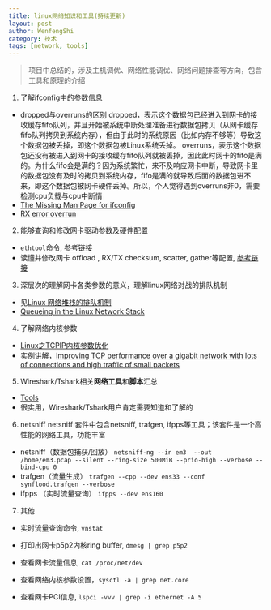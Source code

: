 ```yaml
---
title: linux网络知识和工具(持续更新)
layout: post
author: WenfengShi
category: 技术
tags: [network, tools]
---
```


> 项目中总结的，涉及主机调优、网络性能调优、网络问题排查等方向，包含工具和原理的介绍

1. 了解ifconfig中的参数信息
- dropped与overruns的区别
dropped，表示这个数据包已经进入到网卡的接收缓存fifo队列，并且开始被系统中断处理准备进行数据包拷贝（从网卡缓存fifo队列拷贝到系统内存），但由于此时的系统原因（比如内存不够等）导致这个数据包被丢掉，即这个数据包被Linux系统丢掉。
overruns，表示这个数据包还没有被进入到网卡的接收缓存fifo队列就被丢掉，因此此时网卡的fifo是满的。为什么fifo会是满的？因为系统繁忙，来不及响应网卡中断，导致网卡里的数据包没有及时的拷贝到系统内存，fifo是满的就导致后面的数据包进不来，即这个数据包被网卡硬件丢掉。所以，个人觉得遇到overruns非0，需要检测cpu负载与cpu中断情
- [The Missing Man Page for ifconfig][9]
- [RX error overrun][6]

2. 能够查询和修改网卡驱动参数及硬件配置
- `ethtool`命令, [参考链接]()
- 读懂并修改网卡 offload , RX/TX checksum, scatter, gather等配置, [参考链接][1]

3. 深层次的理解网卡各类参数的意义，理解linux网络对战的排队机制
- 见[Linux 网络堆栈的排队机制][2]
- [Queueing in the Linux Network Stack][7]

4. 了解网络内核参数
- [Linux之TCPIP内核参数优化][4]
- 实例讲解，[Improving TCP performance over a gigabit network with lots of connections and high traffic of small packets][10]

5. Wireshark/Tshark相关**网络工具**和**脚本**汇总
- [Tools][3]
- 很实用，Wireshark/Tshark用户肯定需要知道和了解的

6. netsniff
netsniff 套件中包含netsniff, trafgen, ifpps等工具；该套件是一个高性能的网络工具，功能丰富
- netsniff（数据包捕获/回放）
`netsniff-ng --in em3  --out /home/em3.pcap --silent --ring-size 500MiB --prio-high --verbose --bind-cpu 0`
- trafgen（流量生成）
`trafgen --cpp --dev ens33 --conf synflood.trafgen --verbose`
- ifpps （实时流量查询）
`ifpps --dev ens160`

7. 其他
- 实时流量查询命令, `vnstat`
- 打印出网卡p5p2内核ring buffer, `dmesg | grep p5p2`
- 查看网卡流量信息, `cat /proc/net/dev`
- 查看网络内核参数设置，`sysctl -a | grep net.core`
- 查看网卡PCI信息, `lspci -vvv | grep -i ethernet -A 5`


  [1]: http://docs.gz.ro/node/282
  [2]: http://www.codeweblog.com/linux-%E7%BD%91%E7%BB%9C%E5%A0%86%E6%A0%88%E7%9A%84%E6%8E%92%E9%98%9F%E6%9C%BA%E5%88%B6/
  [3]: https://wiki.wireshark.org/Tools
  [4]: http://www.cnblogs.com/fczjuever/archive/2013/04/17/3026694.html
  [5]: http://www.lenky.info/archives/2012/02/1028
  [6]: http://blog.csdn.net/wjw7869/article/details/49835409
  [7]: http://www.linuxjournal.com/content/queueing-linux-network-stack
  [8]: http://www.draconyx.net/articles/netsniff-ng-high-performant-packet-sniff.html
  [9]: http://blog.hyfather.com/blog/2013/03/04/ifconfig/
  [10]: http://serverfault.com/questions/357799/improving-tcp-performance-over-a-gigabit-network-with-lots-of-connections-and-hi
